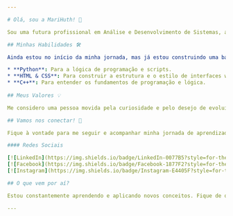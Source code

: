 ```yaml
---

# Olá, sou a MariHuth! 👋

Sou uma futura profissional em Análise e Desenvolvimento de Sistemas, apaixonada por tecnologia e sempre em busca de novos conhecimentos. Acredito que a competência e a dedicação são a base para qualquer jornada de sucesso.

## Minhas Habilidades 🛠️

Ainda estou no início da minha jornada, mas já estou construindo uma base sólida em:

* **Python**: Para a lógica de programação e scripts.
* **HTML & CSS**: Para construir a estrutura e o estilo de interfaces web.
* **C++**: Para entender os fundamentos de programação e lógica.
  
## Meus Valores 💡

Me considero uma pessoa movida pela curiosidade e pelo desejo de evoluir. Para mim, o aprendizado é uma jornada contínua, e o comprometimento é a força motriz que me impulsiona a superar desafios.

## Vamos nos conectar! 🤝

Fique à vontade para me seguir e acompanhar minha jornada de aprendizado.

#### Redes Sociais

[![LinkedIn](https://img.shields.io/badge/LinkedIn-0077B5?style=for-the-badge&logo=linkedin&logoColor=white)](https://www.linkedin.com/in/mariana-huth-648b31354/)
[![Facebook](https://img.shields.io/badge/Facebook-1877F2?style=for-the-badge&logo=facebook&logoColor=white)](https://www.facebook.com/profile.php?id=100008248309079)
[![Instagram](https://img.shields.io/badge/Instagram-E4405F?style=for-the-badge&logo=instagram&logoColor=white)](https://www.instagram.com/marihuth_/)

## O que vem por aí?

Estou constantemente aprendendo e aplicando novos conceitos. Fique de olho neste perfil para ver meus futuros projetos e evoluções!

---
```

